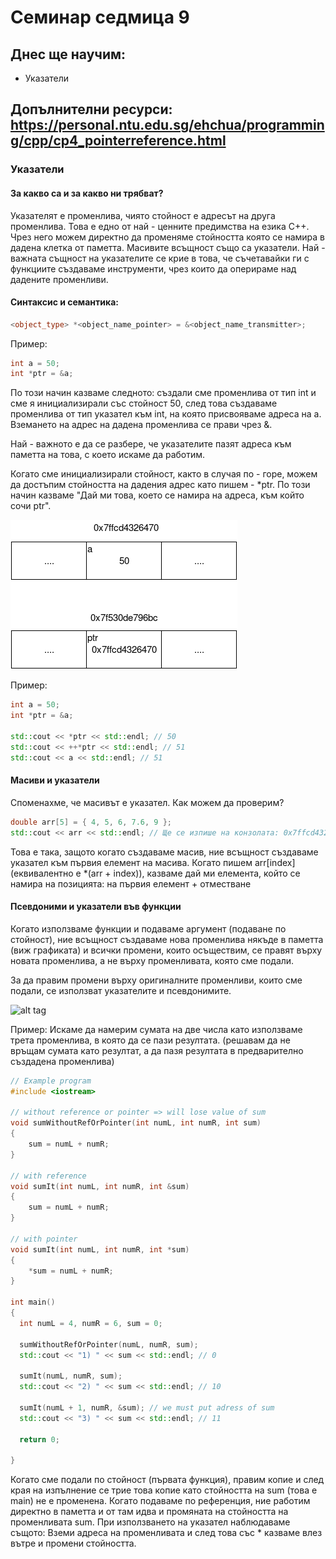 # Семинар седмица 9

## Днес ще научим:
 - Указатели

## Допълнителни ресурси: https://personal.ntu.edu.sg/ehchua/programming/cpp/cp4_pointerreference.html

### Указатели
#### За какво са и за какво ни трябват?
Указателят е променлива, чиято стойност е адресът на друга променлива. Това е едно от най - ценните предимства на езика C++. Чрез него можем директно да променяме стойността която се намира в дадена клетка от паметта. Масивите всъщност също са указатели. Най - важната същност на указателите се крие в това, че съчетавайки ги с функциите създаваме инструменти, чрез които да оперираме над дадените променливи.

#### Синтаксис и семантика:
```c++
<object_type> *<object_name_pointer> = &<object_name_transmitter>;
```
Пример:

```c++
int a = 50;
int *ptr = &a;
```
По този начин казваме следното: създали сме променлива от тип int и сме я инициализирали със стойност 50, след това създаваме променлива от тип указател към int, на която присвояваме адреса на а. Вземането на адрес на дадена променлива се прави чрез &.

Най - важното е да се разбере, че указателите пазят адреса към паметта на това, с което искаме да работим.

Когато сме инициализирали стойност, както в случая по - горе, можем да достъпим стойността на дадения адрес като пишем - *ptr. По този начин казваме "Дай ми това, което се намира на адреса, към който сочи ptr".

![alt tag](https://github.com/GeorgiMinkov/FMI_IS_UP_1_2016/blob/master/week12/MemoryPointer.png)

Пример:
```c++
int a = 50;
int *ptr = &a;

std::cout << *ptr << std::endl; // 50
std::cout << ++*ptr << std::endl; // 51
std::cout << a << std::endl; // 51

```

#### Масиви и указатели
Споменахме, че масивът е указател. Как можем да проверим?
```c++
double arr[5] = { 4, 5, 6, 7.6, 9 };
std::cout << arr << std::endl; // Ще се изпише на конзолата: 0x7ffcd4326470
```
Това е така, защото когато създаваме масив, ние всъщност създаваме указател към първия елемент на масива. Когато пишем arr[index] (еквивалентно е *(arr + index)), казваме дай ми елемента, който се намира на позицията: на първия елемент + отместване

#### Псевдоними и указатели във функции
Когато използваме функции и подаваме аргумент (подаване по стойност), ние всъщност създаваме нова променлива някъде в паметта (виж графиката) и всички промени, които осъществим, се правят върху новата променлива, а не върху променливата, която сме подали.

За да правим промени върху оригиналните променливи, които сме подали, се използват указателите и псевдонимите.

![alt tag](https://github.com/GeorgiMinkov/FMI_IS_UP_1_2016/blob/master/week12/1Diagram.png)

Пример: Искаме да намерим сумата на две числа като използваме трета променлива, в която да се пази резултата. (решавам да не връщам сумата като резултат, а да пазя резултата в предварително създадена променлива)

```c++
// Example program
#include <iostream>

// without reference or pointer => will lose value of sum
void sumWithoutRefOrPointer(int numL, int numR, int sum)
{
    sum = numL + numR;
}

// with reference
void sumIt(int numL, int numR, int &sum)
{
    sum = numL + numR;
}

// with pointer
void sumIt(int numL, int numR, int *sum)
{
    *sum = numL + numR;
}

int main()
{
  int numL = 4, numR = 6, sum = 0;

  sumWithoutRefOrPointer(numL, numR, sum);
  std::cout << "1) " << sum << std::endl; // 0

  sumIt(numL, numR, sum);
  std::cout << "2) " << sum << std::endl; // 10

  sumIt(numL + 1, numR, &sum); // we must put adress of sum
  std::cout << "3) " << sum << std::endl; // 11

  return 0;

}
```

Когато сме подали по стойност (първата функция), правим копие и след края на изпълнение се трие това копие като стойността на sum (това е main) не е променена.
Когато подаваме по референция, ние работим директно в паметта и от там идва и промяната на стойността на променливата sum.
При използването на указател наблюдаваме същото: Вземи адреса на променливата и след това със * казваме влез вътре и промени стойността.
